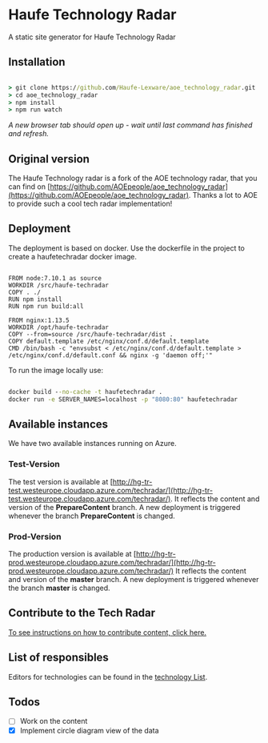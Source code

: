 # Haufe Technology Radar

A static site generator for Haufe Technology Radar

## Installation

```cmd

> git clone https://github.com/Haufe-Lexware/aoe_technology_radar.git
> cd aoe_technology_radar
> npm install
> npm run watch
```

*A new browser tab should open up - wait until last command has finished and refresh.*

## Original version

The Haufe Technology radar is a fork of the AOE technology radar, that you can find on [https://github.com/AOEpeople/aoe_technology_radar](https://github.com/AOEpeople/aoe_technology_radar).
Thanks a lot to AOE to provide such a cool tech radar implementation!

## Deployment

The deployment is based on docker. Use the dockerfile in the project to create a haufetechradar docker image.

```docker

FROM node:7.10.1 as source
WORKDIR /src/haufe-techradar
COPY . ./
RUN npm install
RUN npm run build:all

FROM nginx:1.13.5
WORKDIR /opt/haufe-techradar
COPY --from=source /src/haufe-techradar/dist .
COPY default.template /etc/nginx/conf.d/default.template
CMD /bin/bash -c "envsubst < /etc/nginx/conf.d/default.template > /etc/nginx/conf.d/default.conf && nginx -g 'daemon off;'"

```

To run the image locally use:

```cmd

docker build --no-cache -t haufetechradar .
docker run -e SERVER_NAMES=localhost -p "8080:80" haufetechradar

```

## Available instances ##

We have two available instances running on Azure.

### Test-Version ###

The test version is available at [http://hg-tr-test.westeurope.cloudapp.azure.com/techradar/](http://hg-tr-test.westeurope.cloudapp.azure.com/techradar/).
It reflects the content and version of the **PrepareContent** branch.
A new deployment is triggered whenever the branch **PrepareContent** is changed.

### Prod-Version ###

The production version is available at [http://hg-tr-prod.westeurope.cloudapp.azure.com/techradar/](http://hg-tr-prod.westeurope.cloudapp.azure.com/techradar/)
It reflects the content and version of the **master** branch.
A new deployment is triggered whenever the branch **master** is changed.

## Contribute to the Tech Radar

[To see instructions on how to contribute content, click here.](docs/contribute-to-tech-radar.md)

## List of responsibles ###
Editors for technologies can be found in the [technology List](./technologylist.md).

## Todos

- [ ] Work on the content
- [x] Implement circle diagram view of the data
